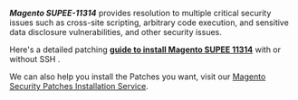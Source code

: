 ***Magento SUPEE-11314*** provides resolution to multiple critical security issues such as cross-site scripting, arbitrary code execution, and sensitive data disclosure vulnerabilities, and other security issues. 


Here's a detailed patching <strong>[guide to install Magento SUPEE 11314](https://meetanshi.com/blog/install-magento-supee-11314/)</strong> with or without SSH .

We can also help you install the Patches you want, visit our [Magento Security Patches Installation Service](https://meetanshi.com/magento-security-patches-installation-service.html).
